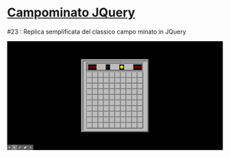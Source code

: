 # [Campominato JQuery](https://campominato.netlify.app/)
#23 : Replica semplificata del classico campo minato in JQuery

<img src="https://github.com/momoramadori/js-campominato/blob/master/imgmd/gif.gif" alt='Gif di Campominato'/>
